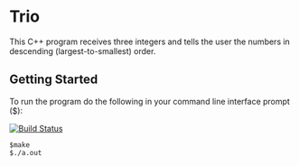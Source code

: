 # Trio

This C++ program receives three integers and tells the user the numbers in descending (largest-to-smallest) order.

## Getting Started

To run the program do the following in your command line interface prompt ($):

[![Build Status](https://travis-ci.com/cdivoky/Trio.svg?branch=master)](https://travis-ci.com/cdivoky/Trio)

```
$make
$./a.out
```
